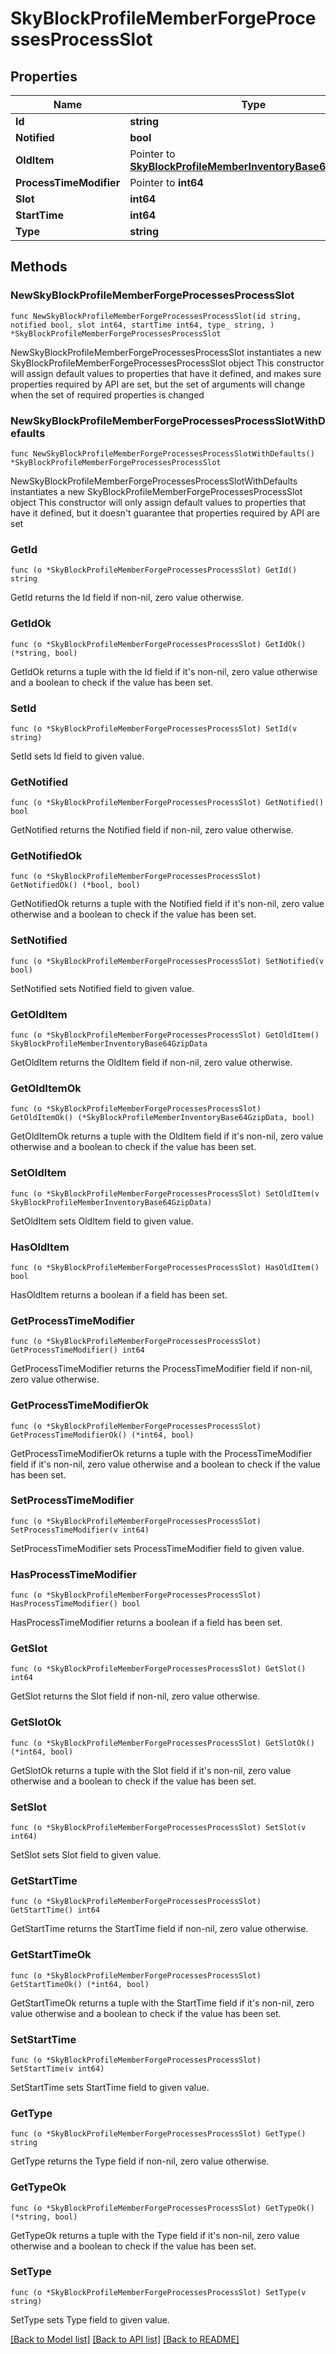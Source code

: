 # SkyBlockProfileMemberForgeProcessesProcessSlot

## Properties

Name | Type | Description | Notes
------------ | ------------- | ------------- | -------------
**Id** | **string** |  | 
**Notified** | **bool** |  | 
**OldItem** | Pointer to [**SkyBlockProfileMemberInventoryBase64GzipData**](SkyBlockProfileMemberInventoryBase64GzipData.md) |  | [optional] 
**ProcessTimeModifier** | Pointer to **int64** |  | [optional] 
**Slot** | **int64** |  | 
**StartTime** | **int64** |  | 
**Type** | **string** |  | 

## Methods

### NewSkyBlockProfileMemberForgeProcessesProcessSlot

`func NewSkyBlockProfileMemberForgeProcessesProcessSlot(id string, notified bool, slot int64, startTime int64, type_ string, ) *SkyBlockProfileMemberForgeProcessesProcessSlot`

NewSkyBlockProfileMemberForgeProcessesProcessSlot instantiates a new SkyBlockProfileMemberForgeProcessesProcessSlot object
This constructor will assign default values to properties that have it defined,
and makes sure properties required by API are set, but the set of arguments
will change when the set of required properties is changed

### NewSkyBlockProfileMemberForgeProcessesProcessSlotWithDefaults

`func NewSkyBlockProfileMemberForgeProcessesProcessSlotWithDefaults() *SkyBlockProfileMemberForgeProcessesProcessSlot`

NewSkyBlockProfileMemberForgeProcessesProcessSlotWithDefaults instantiates a new SkyBlockProfileMemberForgeProcessesProcessSlot object
This constructor will only assign default values to properties that have it defined,
but it doesn't guarantee that properties required by API are set

### GetId

`func (o *SkyBlockProfileMemberForgeProcessesProcessSlot) GetId() string`

GetId returns the Id field if non-nil, zero value otherwise.

### GetIdOk

`func (o *SkyBlockProfileMemberForgeProcessesProcessSlot) GetIdOk() (*string, bool)`

GetIdOk returns a tuple with the Id field if it's non-nil, zero value otherwise
and a boolean to check if the value has been set.

### SetId

`func (o *SkyBlockProfileMemberForgeProcessesProcessSlot) SetId(v string)`

SetId sets Id field to given value.


### GetNotified

`func (o *SkyBlockProfileMemberForgeProcessesProcessSlot) GetNotified() bool`

GetNotified returns the Notified field if non-nil, zero value otherwise.

### GetNotifiedOk

`func (o *SkyBlockProfileMemberForgeProcessesProcessSlot) GetNotifiedOk() (*bool, bool)`

GetNotifiedOk returns a tuple with the Notified field if it's non-nil, zero value otherwise
and a boolean to check if the value has been set.

### SetNotified

`func (o *SkyBlockProfileMemberForgeProcessesProcessSlot) SetNotified(v bool)`

SetNotified sets Notified field to given value.


### GetOldItem

`func (o *SkyBlockProfileMemberForgeProcessesProcessSlot) GetOldItem() SkyBlockProfileMemberInventoryBase64GzipData`

GetOldItem returns the OldItem field if non-nil, zero value otherwise.

### GetOldItemOk

`func (o *SkyBlockProfileMemberForgeProcessesProcessSlot) GetOldItemOk() (*SkyBlockProfileMemberInventoryBase64GzipData, bool)`

GetOldItemOk returns a tuple with the OldItem field if it's non-nil, zero value otherwise
and a boolean to check if the value has been set.

### SetOldItem

`func (o *SkyBlockProfileMemberForgeProcessesProcessSlot) SetOldItem(v SkyBlockProfileMemberInventoryBase64GzipData)`

SetOldItem sets OldItem field to given value.

### HasOldItem

`func (o *SkyBlockProfileMemberForgeProcessesProcessSlot) HasOldItem() bool`

HasOldItem returns a boolean if a field has been set.

### GetProcessTimeModifier

`func (o *SkyBlockProfileMemberForgeProcessesProcessSlot) GetProcessTimeModifier() int64`

GetProcessTimeModifier returns the ProcessTimeModifier field if non-nil, zero value otherwise.

### GetProcessTimeModifierOk

`func (o *SkyBlockProfileMemberForgeProcessesProcessSlot) GetProcessTimeModifierOk() (*int64, bool)`

GetProcessTimeModifierOk returns a tuple with the ProcessTimeModifier field if it's non-nil, zero value otherwise
and a boolean to check if the value has been set.

### SetProcessTimeModifier

`func (o *SkyBlockProfileMemberForgeProcessesProcessSlot) SetProcessTimeModifier(v int64)`

SetProcessTimeModifier sets ProcessTimeModifier field to given value.

### HasProcessTimeModifier

`func (o *SkyBlockProfileMemberForgeProcessesProcessSlot) HasProcessTimeModifier() bool`

HasProcessTimeModifier returns a boolean if a field has been set.

### GetSlot

`func (o *SkyBlockProfileMemberForgeProcessesProcessSlot) GetSlot() int64`

GetSlot returns the Slot field if non-nil, zero value otherwise.

### GetSlotOk

`func (o *SkyBlockProfileMemberForgeProcessesProcessSlot) GetSlotOk() (*int64, bool)`

GetSlotOk returns a tuple with the Slot field if it's non-nil, zero value otherwise
and a boolean to check if the value has been set.

### SetSlot

`func (o *SkyBlockProfileMemberForgeProcessesProcessSlot) SetSlot(v int64)`

SetSlot sets Slot field to given value.


### GetStartTime

`func (o *SkyBlockProfileMemberForgeProcessesProcessSlot) GetStartTime() int64`

GetStartTime returns the StartTime field if non-nil, zero value otherwise.

### GetStartTimeOk

`func (o *SkyBlockProfileMemberForgeProcessesProcessSlot) GetStartTimeOk() (*int64, bool)`

GetStartTimeOk returns a tuple with the StartTime field if it's non-nil, zero value otherwise
and a boolean to check if the value has been set.

### SetStartTime

`func (o *SkyBlockProfileMemberForgeProcessesProcessSlot) SetStartTime(v int64)`

SetStartTime sets StartTime field to given value.


### GetType

`func (o *SkyBlockProfileMemberForgeProcessesProcessSlot) GetType() string`

GetType returns the Type field if non-nil, zero value otherwise.

### GetTypeOk

`func (o *SkyBlockProfileMemberForgeProcessesProcessSlot) GetTypeOk() (*string, bool)`

GetTypeOk returns a tuple with the Type field if it's non-nil, zero value otherwise
and a boolean to check if the value has been set.

### SetType

`func (o *SkyBlockProfileMemberForgeProcessesProcessSlot) SetType(v string)`

SetType sets Type field to given value.



[[Back to Model list]](../README.md#documentation-for-models) [[Back to API list]](../README.md#documentation-for-api-endpoints) [[Back to README]](../README.md)


